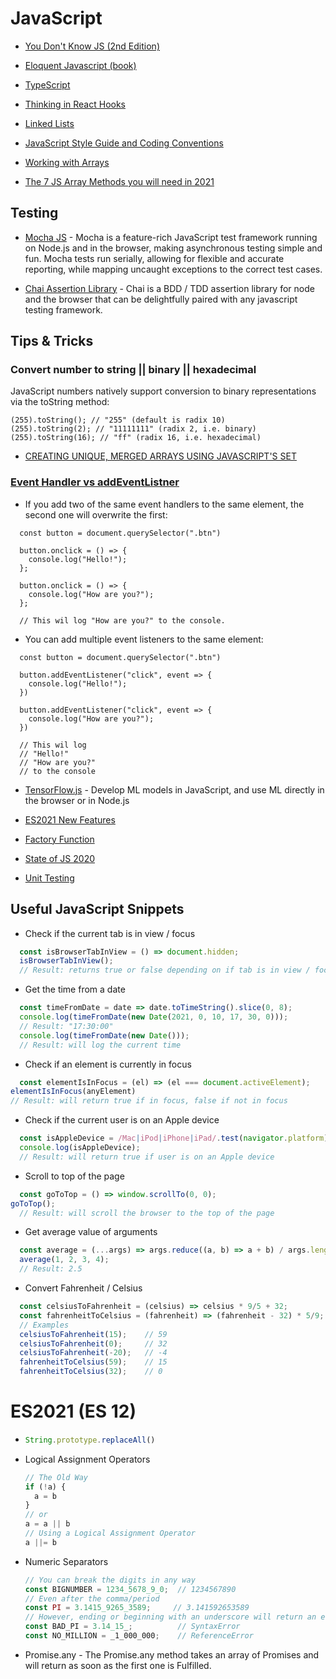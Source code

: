 # JavaScript

* [You Don't Know JS (2nd Edition)](https://github.com/getify/You-Dont-Know-JS/blob/2nd-ed/preface.md)

* [Eloquent Javascript (book)](https://eloquentjavascript.net/)

* [TypeScript](https://www.typescriptlang.org/docs)

* [Thinking in React Hooks](https://wattenberger.com/blog/react-hooks)

* [Linked Lists](https://codeburst.io/js-data-structures-linked-list-3ed4d63e6571)

* [JavaScript Style Guide and Coding Conventions](https://www.w3schools.com/js/js_conventions.asp)

* [Working with Arrays](https://zellwk.com/blog/how-i-work-with-arrays/?ck_subscriber_id=316695587)

* [The 7 JS Array Methods you will need in 2021](https://medium.com/dailyjs/the-7-js-array-methods-you-will-need-in-2021-a9faa83b50e8)

## Testing
* [Mocha JS](https://mochajs.org) - Mocha is a feature-rich JavaScript test framework running on Node.js and in the browser, making asynchronous testing simple and fun. Mocha tests run serially, allowing for flexible and accurate reporting, while mapping uncaught exceptions to the correct test cases.

* [Chai Assertion Library](https://www.chaijs.com) - Chai is a BDD / TDD assertion library for node and the browser that can be delightfully paired with any javascript testing framework.

## Tips & Tricks

### Convert number to string || binary || hexadecimal
JavaScript numbers natively support conversion to binary representations via the toString method:
```
(255).toString(); // "255" (default is radix 10)
(255).toString(2); // "11111111" (radix 2, i.e. binary)
(255).toString(16); // "ff" (radix 16, i.e. hexadecimal)
```

* [CREATING UNIQUE, MERGED ARRAYS USING JAVASCRIPT'S SET](https://robkendal.co.uk/blog/2020-02-04-creating-unique-merged-arrays-using-javascripts-set-and-more)

### [Event Handler vs addEventListner](https://medium.com/dailyjs/whats-the-difference-between-event-handlers-addeventlistener-in-js-963431f05c34)
* If you add two of the same event handlers to the same element, the second one will overwrite the first:
```
  const button = document.querySelector(".btn")
    
  button.onclick = () => {
    console.log("Hello!");
  };

  button.onclick = () => {
    console.log("How are you?");
  };

  // This wil log "How are you?" to the console.
```

* You can add multiple event listeners to the same element:
```
  const button = document.querySelector(".btn")
  
  button.addEventListener("click", event => {
    console.log("Hello!");
  })
  
  button.addEventListener("click", event => {
    console.log("How are you?");
  })

  // This wil log 
  // "Hello!"
  // "How are you?"
  // to the console
```

* [TensorFlow.js](https://www.tensorflow.org/js/) - Develop ML models in JavaScript, and use ML directly in the browser or in Node.js

* [ES2021 New Features](https://medium.com/javascript-in-plain-english/whats-new-in-es2021-99921c01f220)

* [Factory Function](https://medium.com/javascript-scene/javascript-factory-functions-with-es6-4d224591a8b1)

* [State of JS 2020](https://stateofjs.com/)

* [Unit Testing](https://www.freecodecamp.org/news/how-to-start-unit-testing-javascript/)

## Useful JavaScript Snippets

* Check if the current tab is in view / focus
```js
  const isBrowserTabInView = () => document.hidden;
  isBrowserTabInView();
  // Result: returns true or false depending on if tab is in view / focus
```

* Get the time from a date
```js
  const timeFromDate = date => date.toTimeString().slice(0, 8);
  console.log(timeFromDate(new Date(2021, 0, 10, 17, 30, 0))); 
  // Result: "17:30:00"
  console.log(timeFromDate(new Date()));
  // Result: will log the current time
```

* Check if an element is currently in focus
```js
  const elementIsInFocus = (el) => (el === document.activeElement);
elementIsInFocus(anyElement)
// Result: will return true if in focus, false if not in focus
```

* Check if the current user is on an Apple device
```js
  const isAppleDevice = /Mac|iPod|iPhone|iPad/.test(navigator.platform);
  console.log(isAppleDevice);
  // Result: will return true if user is on an Apple device
```

* Scroll to top of the page
```js
  const goToTop = () => window.scrollTo(0, 0);
goToTop();
  // Result: will scroll the browser to the top of the page
```

* Get average value of arguments
```js
  const average = (...args) => args.reduce((a, b) => a + b) / args.length;
  average(1, 2, 3, 4);
  // Result: 2.5
```

* Convert Fahrenheit / Celsius
```js
  const celsiusToFahrenheit = (celsius) => celsius * 9/5 + 32;
  const fahrenheitToCelsius = (fahrenheit) => (fahrenheit - 32) * 5/9;
  // Examples
  celsiusToFahrenheit(15);    // 59
  celsiusToFahrenheit(0);     // 32
  celsiusToFahrenheit(-20);   // -4
  fahrenheitToCelsius(59);    // 15
  fahrenheitToCelsius(32);    // 0
```

# ES2021 (ES 12)

* ```js
  String.prototype.replaceAll()
  ```

* Logical Assignment Operators
  ```js
  // The Old Way
  if (!a) {
    a = b
  }
  // or 
  a = a || b
  // Using a Logical Assignment Operator
  a ||= b
  ```

* Numeric Separators
  ```js
  // You can break the digits in any way
  const BIGNUMBER = 1234_5678_9_0;  // 1234567890
  // Even after the comma/period
  const PI = 3.1415_9265_3589;     // 3.141592653589
  // However, ending or beginning with an underscore will return an error!
  const BAD_PI = 3.14_15_;          // SyntaxError
  const NO_MILLION = _1_000_000;    // ReferenceError
  ```

* Promise.any - The Promise.any method takes an array of Promises and will return as soon as the first one is Fulfilled.
